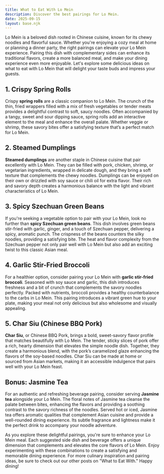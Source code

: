 ```yaml
---
title: What to Eat With Lo Mein
description: Discover the best pairings for Lo Mein.
date: 2025-09-15
layout: base.njk
---
```


Lo Mein is a beloved dish rooted in Chinese cuisine, known for its chewy noodles and flavorful sauce. Whether you're enjoying a cozy meal at home or planning a dinner party, the right pairings can elevate your Lo Mein experience. Pairing this dish with complementary sides can enhance its traditional flavors, create a more balanced meal, and make your dining experience even more enjoyable. Let's explore some delicious ideas on what to eat with Lo Mein that will delight your taste buds and impress your guests.

## **1. Crispy Spring Rolls**

Crispy **spring rolls** are a classic companion to Lo Mein. The crunch of the thin, fried wrappers filled with a mix of fresh vegetables or tender meats provides a delightful contrast to soft, saucy noodles. Often accompanied by a tangy, sweet and sour dipping sauce, spring rolls add an interactive element to the meal and enhance the overall palate. Whether veggie or shrimp, these savory bites offer a satisfying texture that’s a perfect match for Lo Mein. 

## **2. Steamed Dumplings**

**Steamed dumplings** are another staple in Chinese cuisine that pair excellently with Lo Mein. They can be filled with pork, chicken, shrimp, or vegetarian ingredients, wrapped in delicate dough, and they bring a soft texture that complements the chewy noodles. Dumplings can be enjoyed on their own or drizzled with soy sauce or chili oil for extra flavor. Their rich and savory depth creates a harmonious balance with the light and vibrant characteristics of Lo Mein. 

## **3. Spicy Szechuan Green Beans**

If you're seeking a vegetable option to pair with your Lo Mein, look no further than **spicy Szechuan green beans**. This dish involves green beans stir-fried with garlic, ginger, and a touch of Szechuan pepper, delivering a spicy, aromatic punch. The crispness of the beans counters the silky noodles, providing a satisfying bite. The heat and flavor complexity from the Szechuan pepper not only pair well with Lo Mein but also add an exciting twist to this classic Asian meal.

## **4. Garlic Stir-Fried Broccoli**

For a healthier option, consider pairing your Lo Mein with **garlic stir-fried broccoli**. Seasoned with soy sauce and garlic, this dish introduces freshness and a bit of crunch that complements the savory noodles perfectly. Packed with nutrients, broccoli provides a healthy counterbalance to the carbs in Lo Mein. This pairing introduces a vibrant green hue to your plate, making your meal not only delicious but also wholesome and visually appealing.

## **5. Char Siu (Chinese BBQ Pork)**

**Char Siu**, or Chinese BBQ Pork, brings a bold, sweet-savory flavor profile that matches beautifully with Lo Mein. The tender, sticky slices of pork offer a rich, hearty dimension that elevates the simple noodle dish. Together, they create a harmonious blend, with the pork’s caramelized glaze enhancing the flavors of the soy-based noodles. Char Siu can be made at home or sourced from Asian markets, making it an accessible indulgence that pairs well with your Lo Mein feast.

## **Bonus: Jasmine Tea**

For an authentic and refreshing beverage pairing, consider serving **Jasmine tea** alongside your Lo Mein. The floral notes of Jasmine tea cleanse the palate between bites, enhancing the flavors and providing a soothing contrast to the savory richness of the noodles. Served hot or iced, Jasmine tea offers aromatic qualities that complement Asian cuisine and provide a well-rounded dining experience. Its subtle fragrance and lightness make it the perfect drink to accompany your noodle adventure.

As you explore these delightful pairings, you're sure to enhance your Lo Mein meal. Each suggested side dish and beverage offers a unique dimension that complements and elevates the core flavors of Lo Mein. Enjoy experimenting with these combinations to create a satisfying and memorable dining experience. For more culinary inspiration and pairing ideas, be sure to check out our other posts on "What to Eat With." Happy dining!